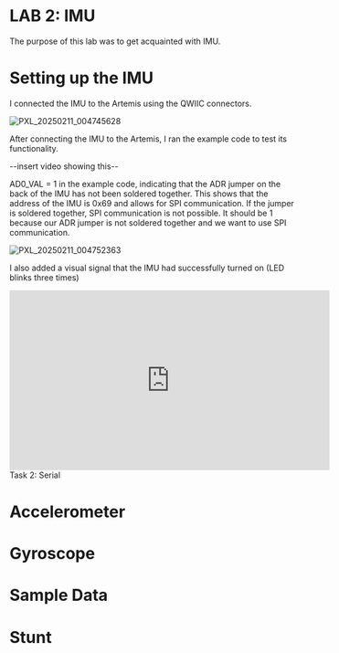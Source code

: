 # LAB 2: IMU

The purpose of this lab was to get acquainted with IMU. 

# Setting up the IMU

I connected the IMU to the Artemis using the QWIIC connectors.

![PXL_20250211_004745628](https://github.com/user-attachments/assets/08f4c46b-6c00-4a2f-9dc0-4c3ccf092e69)

After connecting the IMU to the Artemis, I ran the example code to test its functionality. 

--insert video showing this--

AD0_VAL = 1 in the example code, indicating that the ADR jumper on the back of the IMU has not been soldered together. This shows that the address of the IMU is 0x69 and allows for SPI communication. If the jumper is soldered together, SPI communication is not possible. It should be 1 because our ADR jumper is not soldered together and we want to use SPI communication.  

![PXL_20250211_004752363](https://github.com/user-attachments/assets/47667c23-2ae2-4e01-9f6c-de15d764a236)

I also added a visual signal that the IMU had successfully turned on (LED blinks three times)

<iframe width="560" height="315" src="https://www.youtube.com/embed/ELP9Sbhi3_w" frameborder="0" allow="accelerometer; autoplay; encrypted-media; gyroscope; picture-in-picture" allowfullscreen></iframe>
Task 2: Serial

# Accelerometer

# Gyroscope

# Sample Data

# Stunt


